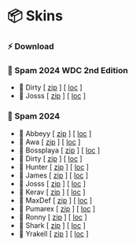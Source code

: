 # 📦 Skins

### ⚡️ Download

### 🧩 Spam 2024 WDC 2nd Edition
* 🔗 Dirty [ [zip](https://spam-team-trackmania.github.io/skins/2024/Spam2024WDCDirty.zip) ] [ [loc](https://spam-team-trackmania.github.io/skins/2024/Spam2024WDCDirty.zip.loc) ]
* 🔗 Josss [ [zip](https://spam-team-trackmania.github.io/skins/2024/Spam2024WDCDirty.zip) ] [ [loc](https://spam-team-trackmania.github.io/skins/2024/Spam2024WDCDirty.zip.loc) ]

### 🧩 Spam 2024
* 🔗 Abbeyy [ [zip](https://spam-team-trackmania.github.io/skins/2024/Spam2024Abbeyy.zip) ] [ [loc](https://spam-team-trackmania.github.io/skins/2024/Spam2024Abbeyy.zip.loc) ]
* 🔗 Awa [ [zip](https://spam-team-trackmania.github.io/skins/2024/Spam2024Awa.zip) ] [ [loc](https://spam-team-trackmania.github.io/skins/2024/Spam2024Awa.zip.loc) ]
* 🔗 Bossplaya [ [zip](https://spam-team-trackmania.github.io/skins/2024/Spam2024Bossplaya.zip) ] [ [loc](https://spam-team-trackmania.github.io/skins/2024/Spam2024Bossplaya.zip.loc) ]
* 🔗 Dirty [ [zip](https://spam-team-trackmania.github.io/skins/2024/Spam2024Dirty.zip) ] [ [loc](https://spam-team-trackmania.github.io/skins/2024/Spam2024Dirty.zip.loc) ]
* 🔗 Hunter [ [zip](https://spam-team-trackmania.github.io/skins/2024/Spam2024Hunter.zip) ] [ [loc](https://spam-team-trackmania.github.io/skins/2024/Spam2024Hunter.zip.loc) ]
* 🔗 James [ [zip](https://spam-team-trackmania.github.io/skins/2024/Spam2024James.zip) ] [ [loc](https://spam-team-trackmania.github.io/skins/2024/Spam2024James.zip.loc) ]
* 🔗 Josss [ [zip](https://spam-team-trackmania.github.io/skins/2024/Spam2024Josss.zip) ] [ [loc](https://spam-team-trackmania.github.io/skins/2024/Spam2024Josss.zip.loc) ]
* 🔗 Kerav [ [zip](https://spam-team-trackmania.github.io/skins/2024/Spam2024Kerav.zip) ] [ [loc](https://spam-team-trackmania.github.io/skins/2024/Spam2024Kerav.zip.loc) ]
* 🔗 MaxDef [ [zip](https://spam-team-trackmania.github.io/skins/2024/Spam2024MaxDef.zip) ] [ [loc](https://spam-team-trackmania.github.io/skins/2024/Spam2024MaxDef.zip.loc) ]
* 🔗 Pumarex [ [zip](https://spam-team-trackmania.github.io/skins/2024/Spam2024Pumarex.zip) ] [ [loc](https://spam-team-trackmania.github.io/skins/2024/Spam2024Pumarex.zip.loc) ]
* 🔗 Ronny [ [zip](https://spam-team-trackmania.github.io/skins/2024/Spam2024Ronny.zip) ] [ [loc](https://spam-team-trackmania.github.io/skins/2024/Spam2024Ronny.zip.loc) ]
* 🔗 Shark [ [zip](https://spam-team-trackmania.github.io/skins/2024/Spam2024Shark.zip) ] [ [loc](https://spam-team-trackmania.github.io/skins/2024/Spam2024Shark.zip.loc) ]
* 🔗 Yrakell [ [zip](https://spam-team-trackmania.github.io/skins/2024/Spam2024Yrakell.zip) ] [ [loc](https://spam-team-trackmania.github.io/skins/2024/Spam2024Yrakell.zip.loc) ]
